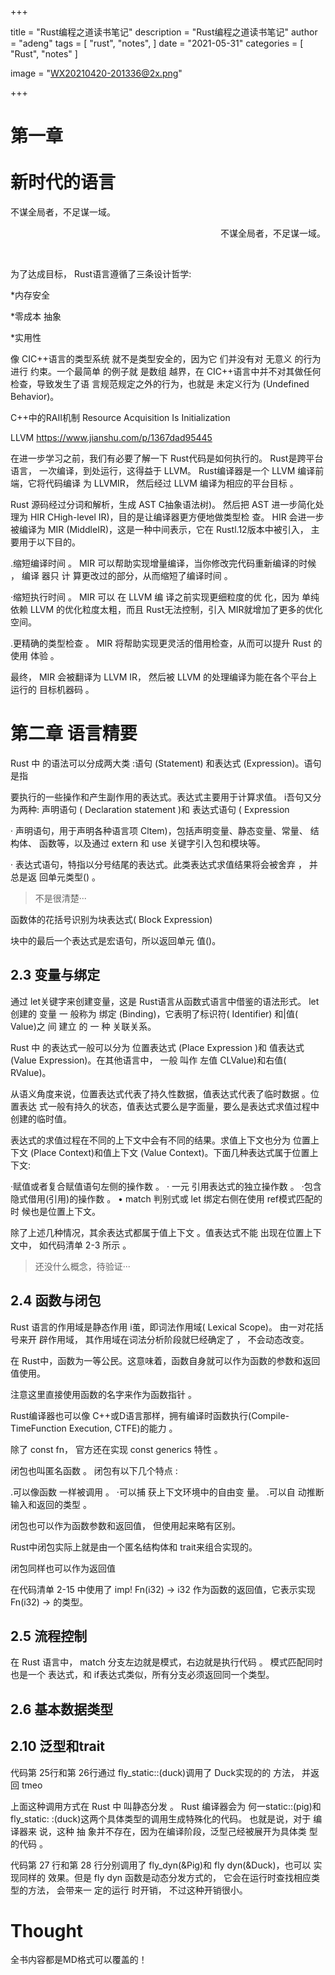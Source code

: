 +++

title = "Rust编程之道读书笔记"
description = "Rust编程之道读书笔记"
author = "adeng"
tags = [
    "rust",
    "notes",
]
date = "2021-05-31"
categories = [
    "Rust", "notes"
]

image = "WX20210420-201336@2x.png"



+++





# 第一章 <br><br>新时代的语言



 <font face="华文楷体">不谋全局者，不足谋一域。</font>

<p align="right"><font face="华文楷体">不谋全局者，不足谋一域。</font></p>

<br>

为了达成目标， Rust语言遵循了三条设计哲学:

*内存安全

*零成本 抽象

*实用性



像 CIC++语言的类型系统 就不是类型安全的，因为它 们并没有对 无意义 的行为进行 约束。一个最简单 的例子就 是数组 越界，在 CIC++语言中并不对其做任何检查，导致发生了语 言规范规定之外的行为，也就是 未定义行为 (Undefined Behavior)。 



C++中的RAII机制 Resource Acquisition Is Initialization

LLVM https://www.jianshu.com/p/1367dad95445



在进一步学习之前，我们有必要了解一下 Rust代码是如何执行的。 Rust是跨平台语言， 一次编译，到处运行，这得益于 LLVM。 Rust编译器是一个 LLVM 编译前端，它将代码编译 为 LLVMIR， 然后经过 LLVM 编译为相应的平台目标 。

Rust 源码经过分词和解析，生成 AST C抽象语法树)。 然后把 AST 进一步简化处理为 HIR CHigh-level IR)，目的是让编译器更方便地做类型检 查。 HIR 会进一步被编译为 MIR (MiddleIR)，这是一种中间表示，它在 Rustl.12版本中被引入， 主要用于以下目的。

.缩短编译时间 。 MIR 可以帮助实现增量编译，当你修改完代码重新编译的时候 ， 编译 器只 计 算更改过的部分，从而缩短了编译时间 。

·缩短执行时间 。 MIR 可以 在 LLVM 编 译之前实现更细粒度的优 化，因为 单纯依赖 LLVM 的优化粒度太粗，而且 Rust无法控制，引入 MIR就增加了更多的优化空间。

.更精确的类型检查 。 MIR 将帮助实现更灵活的借用检查，从而可以提升 Rust 的使用 体验 。

最终， MIR 会被翻译为 LLVM IR， 然后被 LLVM 的处理编译为能在各个平台上运行的 目标机器码 。



# 第二章 语言精要

Rust 中 的语法可以分成两大类 :语句 (Statement) 和表达式 (Expression)。语句是指

要执行的一些操作和产生副作用的表达式。表达式主要用于计算求值。
 i吾句又分为两种: 声明语句 ( Declaration statement )和 表达式语句 ( Expression

· 声明语句，用于声明各种语言项 Cltem)，包括声明变量、静态变量、常量、 结构体、 函数等，以及通过 extern 和 use 关键字引入包和模块等。

· 表达式语句，特指以分号结尾的表达式。此类表达式求值结果将会被舍弃 ， 并总是返 回单元类型() 。



> 不是很清楚···





函数体的花括号识别为块表达式( Block Expression)

块中的最后一个表达式是宏语句，所以返回单元 值()。



## 2.3 变量与绑定

通过 let关键字来创建变量，这是 Rust语言从函数式语言中借鉴的语法形式。 let创建的 变量 一 般称为 绑定 (Binding)，它表明了标识符( Identifier) 和|值( Value)之 间 建立 的 一 种 关联关系。



Rust 中 的表达式一般可以分为 位置表达式 (Place Expression )和 值表达式 (Value Expression)。在其他语言中， 一般 叫作 左值 CLValue)和右值( RValue)。



从语义角度来说，位置表达式代表了持久性数据，值表达式代表了临时数据 。位置表达 式一般有持久的状态，值表达式要么是字面量，要么是表达式求值过程中创建的临时值。

表达式的求值过程在不同的上下文中会有不同的结果。求值上下文也分为 位置上下文 (Place Context)和值上下文 (Value Context)。下面几种表达式属于位置上下文:

·赋值或者复合赋值语句左侧的操作数 。
 · 一元 引用表达式的独立操作数 。
 ·包含隐式借用(引用)的操作数 。
 • match 判别式或 let 绑定右侧在使用 ref模式匹配的时 候也是位置上下文。

除了上述几种情况，其余表达式都属于值上下文 。值表达式不能 出现在位置上下文中， 如代码清单 2-3 所示 。



> 还没什么概念，待验证···



## 2.4 函数与闭包

Rust 语言的作用域是静态作用 i茧，即词法作用域( Lexical Scope)。 由一对花括号来开 辟作用域， 其作用域在词法分析阶段就巳经确定了 ， 不会动态改变。 



在 Rust中，函数为一等公民。这意味着，函数自身就可以作为函数的参数和返回值使用。

注意这里直接使用函数的名字来作为函数指针 。



Rust编译器也可以像 C++或D语言那样，拥有编译时函数执行(Compile-TimeFunction Execution, CTFE)的能力 。 

除了 const fn， 官方还在实现 const generics 特性 。



闭包也叫匿名函数 。 闭包有以下几个特点 :

.可以像函数 一样被调用 。
 ·可以捕 获上下文环境中的自由变 量。 .可以自 动推断输入和返回的类型 。



闭包也可以作为函数参数和返回值， 但使用起来略有区别。

Rust中闭包实际上就是由一个匿名结构体和 trait来组合实现的。

闭包同样也可以作为返回值

在代码清单 2-15 中使用了 imp! Fn(i32) -> i32 作为函数的返回值，它表示实现 Fn(i32) -> 的类型。



## 2.5 流程控制

在 Rust 语言中， match 分支左边就是模式，右边就是执行代码 。 模式匹配同时也是一个 表达式，和 if表达式类似，所有分支必须返回同一个类型。



## 2.6 基本数据类型



## 2.10 泛型和trait

代码第 25行和第 26行通过 fly_static::<Duck>(duck)调用了 Duck实现的的 方法， 并返回 tmeo

上面这种调用方式在 Rust 中 叫静态分发 。 Rust 编译器会为 何一static::<Pig>(pig)和 fly_static: :<Duck>(duck)这两个具体类型的调用生成特殊化的代码。 也就是说，对于 编译器来 说，这种 抽 象并不存在，因为在编译阶段，泛型己经被展开为具体类 型的代码 。

代码第 27 行和第 28 行分别调用了 fly_dyn(&Pig)和 fly dyn(&Duck)，也可以 实现同样的 效果。但是 fly dyn 函数是动态分发方式的， 它会在运行时查找相应类型的方法， 会带来一 定的运行 时开销， 不过这种开销很小。









# Thought

全书内容都是MD格式可以覆盖的！

